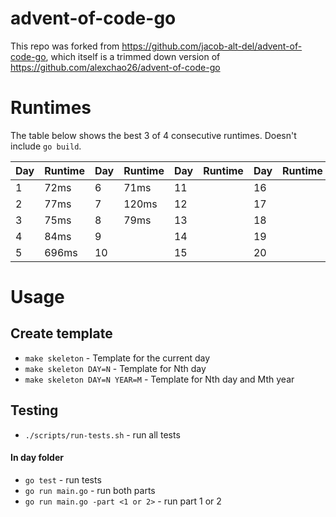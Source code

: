 # advent-of-code-go

This repo was forked from https://github.com/jacob-alt-del/advent-of-code-go, which itself is a trimmed down version of https://github.com/alexchao26/advent-of-code-go

# Runtimes
The table below shows the best 3 of 4 consecutive runtimes. Doesn't include `go build`.

| Day | Runtime | Day | Runtime | Day | Runtime | Day | Runtime | Day | Runtime |
|-----|---------|-----|---------|-----|---------|-----|---------|-----|---------|
| 1   | 72ms    | 6   | 71ms    | 11  |         | 16  |         | 21  |         |
| 2   | 77ms    | 7   | 120ms   | 12  |         | 17  |         | 22  |         |
| 3   | 75ms    | 8   | 79ms    | 13  |         | 18  |         | 23  |         |
| 4   | 84ms    | 9   |         | 14  |         | 19  |         | 24  |         |
| 5   | 696ms   | 10  |         | 15  |         | 20  |         | 25  |         |

# Usage

## Create template
* `make skeleton` - Template for the current day
* `make skeleton DAY=N` -  Template for Nth day
* `make skeleton DAY=N YEAR=M` - Template for Nth day and Mth year

## Testing
* `./scripts/run-tests.sh` - run all tests

#### In day folder
* `go test` - run tests
* `go run main.go` - run both parts
* `go run main.go -part <1 or 2>` - run part 1 or 2
